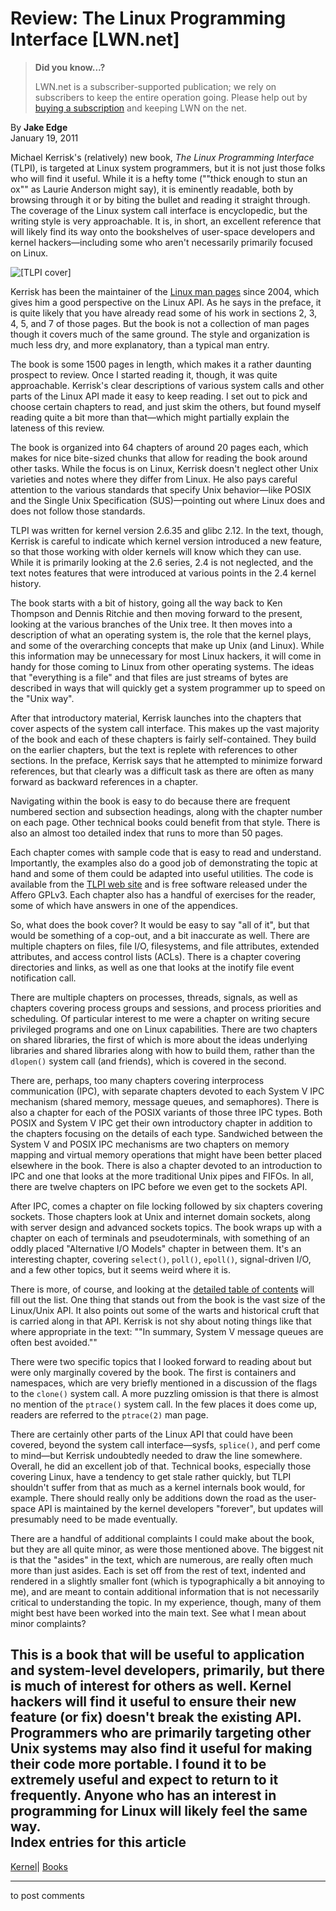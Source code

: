# Review: The Linux Programming Interface [LWN.net]

> **Did you know...?**
> 
> LWN.net is a subscriber-supported publication; we rely on subscribers to keep the entire operation going. Please help out by [buying a subscription](/Promo/nst-nag4/subscribe) and keeping LWN on the net. 

By **Jake Edge**  
January 19, 2011 

Michael Kerrisk's (relatively) new book, _The Linux Programming Interface_ (TLPI), is targeted at Linux system programmers, but it is not just those folks who will find it useful. While it is a hefty tome (""thick enough to stun an ox"" as Laurie Anderson might say), it is eminently readable, both by browsing through it or by biting the bullet and reading it straight through. The coverage of the Linux system call interface is encyclopedic, but the writing style is very approachable. It is, in short, an excellent reference that will likely find its way onto the bookshelves of user-space developers and kernel hackers—including some who aren't necessarily primarily focused on Linux. 

![\[TLPI cover\]](https://static.lwn.net/images/2011/TLPI-front-cover.png)

Kerrisk has been the maintainer of the [Linux man pages](http://kernel.org/doc/man-pages/) since 2004, which gives him a good perspective on the Linux API. As he says in the preface, it is quite likely that you have already read some of his work in sections 2, 3, 4, 5, and 7 of those pages. But the book is not a collection of man pages though it covers much of the same ground. The style and organization is much less dry, and more explanatory, than a typical man entry. 

The book is some 1500 pages in length, which makes it a rather daunting prospect to review. Once I started reading it, though, it was quite approachable. Kerrisk's clear descriptions of various system calls and other parts of the Linux API made it easy to keep reading. I set out to pick and choose certain chapters to read, and just skim the others, but found myself reading quite a bit more than that—which might partially explain the lateness of this review. 

The book is organized into 64 chapters of around 20 pages each, which makes for nice bite-sized chunks that allow for reading the book around other tasks. While the focus is on Linux, Kerrisk doesn't neglect other Unix varieties and notes where they differ from Linux. He also pays careful attention to the various standards that specify Unix behavior—like POSIX and the Single Unix Specification (SUS)—pointing out where Linux does and does not follow those standards. 

TLPI was written for kernel version 2.6.35 and glibc 2.12. In the text, though, Kerrisk is careful to indicate which kernel version introduced a new feature, so that those working with older kernels will know which they can use. While it is primarily looking at the 2.6 series, 2.4 is not neglected, and the text notes features that were introduced at various points in the 2.4 kernel history. 

The book starts with a bit of history, going all the way back to Ken Thompson and Dennis Ritchie and then moving forward to the present, looking at the various branches of the Unix tree. It then moves into a description of what an operating system is, the role that the kernel plays, and some of the overarching concepts that make up Unix (and Linux). While this information may be unnecessary for most Linux hackers, it will come in handy for those coming to Linux from other operating systems. The ideas that "everything is a file" and that files are just streams of bytes are described in ways that will quickly get a system programmer up to speed on the "Unix way". 

After that introductory material, Kerrisk launches into the chapters that cover aspects of the system call interface. This makes up the vast majority of the book and each of these chapters is fairly self-contained. They build on the earlier chapters, but the text is replete with references to other sections. In the preface, Kerrisk says that he attempted to minimize forward references, but that clearly was a difficult task as there are often as many forward as backward references in a chapter. 

Navigating within the book is easy to do because there are frequent numbered section and subsection headings, along with the chapter number on each page. Other technical books could benefit from that style. There is also an almost too detailed index that runs to more than 50 pages. 

Each chapter comes with sample code that is easy to read and understand. Importantly, the examples also do a good job of demonstrating the topic at hand and some of them could be adapted into useful utilities. The code is available from the [TLPI web site](http://man7.org/tlpi/) and is free software released under the Affero GPLv3. Each chapter also has a handful of exercises for the reader, some of which have answers in one of the appendices. 

So, what does the book cover? It would be easy to say "all of it", but that would be something of a cop-out, and a bit inaccurate as well. There are multiple chapters on files, file I/O, filesystems, and file attributes, extended attributes, and access control lists (ACLs). There is a chapter covering directories and links, as well as one that looks at the inotify file event notification call. 

There are multiple chapters on processes, threads, signals, as well as chapters covering process groups and sessions, and process priorities and scheduling. Of particular interest to me were a chapter on writing secure privileged programs and one on Linux capabilities. There are two chapters on shared libraries, the first of which is more about the ideas underlying libraries and shared libraries along with how to build them, rather than the `dlopen()` system call (and friends), which is covered in the second. 

There are, perhaps, too many chapters covering interprocess communication (IPC), with separate chapters devoted to each System V IPC mechanism (shared memory, message queues, and semaphores). There is also a chapter for each of the POSIX variants of those three IPC types. Both POSIX and System V IPC get their own introductory chapter in addition to the chapters focusing on the details of each type. Sandwiched between the System V and POSIX IPC mechanisms are two chapters on memory mapping and virtual memory operations that might have been better placed elsewhere in the book. There is also a chapter devoted to an introduction to IPC and one that looks at the more traditional Unix pipes and FIFOs. In all, there are twelve chapters on IPC before we even get to the sockets API. 

After IPC, comes a chapter on file locking followed by six chapters covering sockets. Those chapters look at Unix and internet domain sockets, along with server design and advanced sockets topics. The book wraps up with a chapter on each of terminals and pseudoterminals, with something of an oddly placed "Alternative I/O Models" chapter in between them. It's an interesting chapter, covering `select()`, `poll()`, `epoll()`, signal-driven I/O, and a few other topics, but it seems weird where it is. 

There is more, of course, and looking at the [detailed table of contents](http://man7.org/tlpi/toc-detailed.html) will fill out the list. One thing that stands out from the book is the vast size of the Linux/Unix API. It also points out some of the warts and historical cruft that is carried along in that API. Kerrisk is not shy about noting things like that where appropriate in the text: ""In summary, System V message queues are often best avoided."" 

There were two specific topics that I looked forward to reading about but were only marginally covered by the book. The first is containers and namespaces, which are very briefly mentioned in a discussion of the flags to the `clone()` system call. A more puzzling omission is that there is almost no mention of the `ptrace()` system call. In the few places it does come up, readers are referred to the `ptrace(2)` man page. 

There are certainly other parts of the Linux API that could have been covered, beyond the system call interface—sysfs, `splice()`, and perf come to mind—but Kerrisk undoubtedly needed to draw the line somewhere. Overall, he did an excellent job of that. Technical books, especially those covering Linux, have a tendency to get stale rather quickly, but TLPI shouldn't suffer from that as much as a kernel internals book would, for example. There should really only be additions down the road as the user-space API is maintained by the kernel developers "forever", but updates will presumably need to be made eventually. 

There are a handful of additional complaints I could make about the book, but they are all quite minor, as were those mentioned above. The biggest nit is that the "asides" in the text, which are numerous, are really often much more than just asides. Each is set off from the rest of text, indented and rendered in a slightly smaller font (which is typographically a bit annoying to me), and are meant to contain additional information that is not necessarily critical to understanding the topic. In my experience, though, many of them might best have been worked into the main text. See what I mean about minor complaints? 

This is a book that will be useful to application and system-level developers, primarily, but there is much of interest for others as well. Kernel hackers will find it useful to ensure their new feature (or fix) doesn't break the existing API. Programmers who are primarily targeting other Unix systems may also find it useful for making their code more portable. I found it to be extremely useful and expect to return to it frequently. Anyone who has an interest in programming for Linux will likely feel the same way.  
Index entries for this article  
---  
[Kernel](/Kernel/Index)| [Books](/Kernel/Index#Books)  
  


* * *

to post comments 
